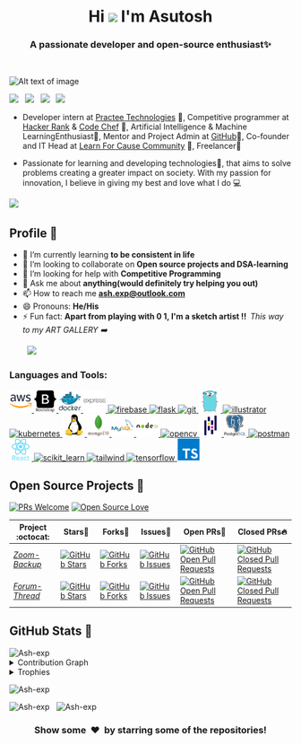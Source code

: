 <!---
Please consider starring the repo if you find this useful in any manner
or use it. It'll help me a great deal.
-->
<h1 align="center">Hi <img src="https://raw.githubusercontent.com/MartinHeinz/MartinHeinz/master/wave.gif" width="30px"> I'm Asutosh</h1>
<h3 align="center">A passionate developer and open-source enthusiast✨</h3><br>

![Alt text of image](<https://github.com/Ash-exp/profile/blob/main/Banner/Profile%20Banner.png>)

<a href="https://www.linkedin.com/in/ash-exp/"><img src="https://img.shields.io/badge/LinkedIn-0077B5?style=for-the-badge&logo=linkedin&logoColor=white"></img></a>&nbsp;&nbsp;
<a href="https://github.com/Ash-exp/"><img src="https://img.shields.io/badge/GitHub-0077B5?style=for-the-badge&logo=github&logoColor=white"></img></a>&nbsp;&nbsp; 
<a href="https://www.codechef.com/users/ash_exp"><img src="https://img.shields.io/badge/Codechef-0077B5?style=for-the-badge&logo=codechef&logoColor=white"></img></a>&nbsp;&nbsp;
<a href="https://www.hackerrank.com/asutosh2000ad"><img src="https://img.shields.io/badge/Hackerrank-0077B5?style=for-the-badge&logo=hackerrank&logoColor=white"></img></a>&nbsp;&nbsp;

<ul>
<li><p align="left">Developer intern at <a href="http://www.practee.com/">Practee Technologies</a> 🔐, Competitive programmer at <a href="https://www.hackerrank.com/">Hacker Rank</a> & <a href="https://www.codechef.com/">Code Chef</a> 🤳, Artificial Intelligence & Machine LearningEnthusiast🔭, Mentor and Project Admin at <a href="https://github.com/Learn-For-Cause">GitHub</a>🚀, Co-founder and IT Head at <a href="https://www.learnforcause.com">Learn For Cause Community</a> 🙌, Freelancer👯</a></p></li>

<li><p align="left">Passionate for learning and developing technologies💭, that aims to solve problems creating a greater impact on society. With my passion for innovation, I believe in giving my best and love what I do 💻</p></li>
</ul>
<a href="https://github.com/404"><img src="https://user-images.githubusercontent.com/73097560/115834477-dbab4500-a447-11eb-908a-139a6edaec5c.gif"></a>

## Profile 👦<br>

- 🌱 I’m currently learning **to be consistent in life**
- 👯 I’m looking to collaborate on **Open source projects and DSA-learning**
- 🤝 I’m looking for help with **Competitive Programming**
- 💬 Ask me about **anything(would definitely try helping you out)**
- 📫 How to reach me [**ash.exp@outlook.com**](mailto:ash.exp@outlook.com)
- 😄 Pronouns: **He/His**
- ⚡ Fun fact: **Apart from playing with 0 1, I'm a sketch artist !!**&ensp;*This way to my ART GALLERY ➡️* <br>
 
&emsp; &emsp;<a href="https://www.instagram.com/_vintage_hues/?hl=en"><img src="https://img.shields.io/badge/Instagram-2962FF?style=for-the-badge&logo=instagram&logoColor=white"></img></a>&nbsp;&nbsp;<br>


<h3 align="left">Languages and Tools:</h3>
<p align="left"> <a href="https://aws.amazon.com" target="_blank" rel="noreferrer"> <img src="https://raw.githubusercontent.com/devicons/devicon/master/icons/amazonwebservices/amazonwebservices-original-wordmark.svg" alt="aws" width="40" height="40"/> </a> <a href="https://getbootstrap.com" target="_blank" rel="noreferrer"> <img src="https://raw.githubusercontent.com/devicons/devicon/master/icons/bootstrap/bootstrap-plain-wordmark.svg" alt="bootstrap" width="40" height="40"/> </a> <a href="https://www.docker.com/" target="_blank" rel="noreferrer"> <img src="https://raw.githubusercontent.com/devicons/devicon/master/icons/docker/docker-original-wordmark.svg" alt="docker" width="40" height="40"/> </a> <a href="https://expressjs.com" target="_blank" rel="noreferrer"> <img src="https://raw.githubusercontent.com/devicons/devicon/master/icons/express/express-original-wordmark.svg" alt="express" width="40" height="40"/> </a> <a href="https://firebase.google.com/" target="_blank" rel="noreferrer"> <img src="https://www.vectorlogo.zone/logos/firebase/firebase-icon.svg" alt="firebase" width="40" height="40"/> </a> <a href="https://flask.palletsprojects.com/" target="_blank" rel="noreferrer"> <img src="https://www.vectorlogo.zone/logos/pocoo_flask/pocoo_flask-icon.svg" alt="flask" width="40" height="40"/> </a> <a href="https://git-scm.com/" target="_blank" rel="noreferrer"> <img src="https://www.vectorlogo.zone/logos/git-scm/git-scm-icon.svg" alt="git" width="40" height="40"/> </a> <a href="https://golang.org" target="_blank" rel="noreferrer"> <img src="https://raw.githubusercontent.com/devicons/devicon/master/icons/go/go-original.svg" alt="go" width="40" height="40"/> </a> <a href="https://www.adobe.com/in/products/illustrator.html" target="_blank" rel="noreferrer"> <img src="https://www.vectorlogo.zone/logos/adobe_illustrator/adobe_illustrator-icon.svg" alt="illustrator" width="40" height="40"/> </a> <a href="https://kubernetes.io" target="_blank" rel="noreferrer"> <img src="https://www.vectorlogo.zone/logos/kubernetes/kubernetes-icon.svg" alt="kubernetes" width="40" height="40"/> </a> <a href="https://www.linux.org/" target="_blank" rel="noreferrer"> <img src="https://raw.githubusercontent.com/devicons/devicon/master/icons/linux/linux-original.svg" alt="linux" width="40" height="40"/> </a> <a href="https://www.mongodb.com/" target="_blank" rel="noreferrer"> <img src="https://raw.githubusercontent.com/devicons/devicon/master/icons/mongodb/mongodb-original-wordmark.svg" alt="mongodb" width="40" height="40"/> </a> <a href="https://www.mysql.com/" target="_blank" rel="noreferrer"> <img src="https://raw.githubusercontent.com/devicons/devicon/master/icons/mysql/mysql-original-wordmark.svg" alt="mysql" width="40" height="40"/> </a> <a href="https://nodejs.org" target="_blank" rel="noreferrer"> <img src="https://raw.githubusercontent.com/devicons/devicon/master/icons/nodejs/nodejs-original-wordmark.svg" alt="nodejs" width="40" height="40"/> </a> <a href="https://opencv.org/" target="_blank" rel="noreferrer"> <img src="https://www.vectorlogo.zone/logos/opencv/opencv-icon.svg" alt="opencv" width="40" height="40"/> </a> <a href="https://pandas.pydata.org/" target="_blank" rel="noreferrer"> <img src="https://raw.githubusercontent.com/devicons/devicon/2ae2a900d2f041da66e950e4d48052658d850630/icons/pandas/pandas-original.svg" alt="pandas" width="40" height="40"/> </a> <a href="https://www.postgresql.org" target="_blank" rel="noreferrer"> <img src="https://raw.githubusercontent.com/devicons/devicon/master/icons/postgresql/postgresql-original-wordmark.svg" alt="postgresql" width="40" height="40"/> </a> <a href="https://postman.com" target="_blank" rel="noreferrer"> <img src="https://www.vectorlogo.zone/logos/getpostman/getpostman-icon.svg" alt="postman" width="40" height="40"/> </a> <a href="https://reactjs.org/" target="_blank" rel="noreferrer"> <img src="https://raw.githubusercontent.com/devicons/devicon/master/icons/react/react-original-wordmark.svg" alt="react" width="40" height="40"/> </a> <a href="https://scikit-learn.org/" target="_blank" rel="noreferrer"> <img src="https://upload.wikimedia.org/wikipedia/commons/0/05/Scikit_learn_logo_small.svg" alt="scikit_learn" width="40" height="40"/> </a> <a href="https://tailwindcss.com/" target="_blank" rel="noreferrer"> <img src="https://www.vectorlogo.zone/logos/tailwindcss/tailwindcss-icon.svg" alt="tailwind" width="40" height="40"/> </a> <a href="https://www.tensorflow.org" target="_blank" rel="noreferrer"> <img src="https://www.vectorlogo.zone/logos/tensorflow/tensorflow-icon.svg" alt="tensorflow" width="40" height="40"/> </a> <a href="https://www.typescriptlang.org/" target="_blank" rel="noreferrer"> <img src="https://raw.githubusercontent.com/devicons/devicon/master/icons/typescript/typescript-original.svg" alt="typescript" width="40" height="40"/> </a> </p>

## Open Source Projects 🥇<br>

[![PRs Welcome](https://img.shields.io/badge/PRs-welcome-brightgreen.svg?style=flat&logo=github)](https://github.com/Ash-exp) 
[![Open Source Love](https://img.shields.io/badge/Open%20Source-%F0%9F%A4%8D-Green)](https://github.com/Ash-exp)
 
|      Project :octocat:   |      Stars🌟    |  Forks🍴  |  Issues🐛  |  Open PRs:bell:  |  Closed PRs:fire:  |
|-------------|-------------------|---|---|---|---|
| [*Zoom-Backup*](https://github.com/Ash-exp/zoom-backup) | [![GitHub Stars](https://img.shields.io/github/stars/Ash-exp/zoom-backup?style=flat-square&labelColor=343b41)](https://github.com/Ash-exp/zoom-backup/stars) | [![GitHub Forks](https://img.shields.io/github/forks/Ash-exp/zoom-backup?style=flat-square&labelColor=343b41)](https://github.com/Ash-exp/zoom-backup/forks) | [![GitHub Issues](https://img.shields.io/github/issues/Ash-exp/zoom-backup?style=flat-square)](https://github.com/Ash-exp/zoom-backup/issues) | [![GitHub Open Pull Requests](https://img.shields.io/github/issues-pr/Ash-exp/zoom-backup?style=flat&logo=github)](https://github.com/Ash-exp/zoom-backup/pulls) | [![GitHub Closed Pull Requests](https://img.shields.io/github/issues-pr-closed/Ash-exp/zoom-backup?style=flat&color=critical&logo=github)](https://github.com/Ash-exp/zoom-backup/pulls?q=is%3Apr+is%3Aclosed) |
| [*Forum-Thread*](https://github.com/Learn-For-Cause/Forum-Thread) | [![GitHub Stars](https://img.shields.io/github/stars/Learn-For-Cause/Forum-Thread?style=flat-square&labelColor=343b41)](https://github.com/Learn-For-Cause/Forum-Thread/stars) | [![GitHub Forks](https://img.shields.io/github/forks/Learn-For-Cause/Forum-Thread?style=flat-square&labelColor=343b41)](https://github.com/Learn-For-Cause/Forum-Thread/forks) | [![GitHub Issues](https://img.shields.io/github/issues/Learn-For-Cause/Forum-Thread?style=flat-square)](https://github.com/Learn-For-Cause/Forum-Thread/issues) | [![GitHub Open Pull Requests](https://img.shields.io/github/issues-pr/Learn-For-Cause/Forum-Thread?style=flat&logo=github)](https://github.com/Learn-For-Cause/Forum-Thread/pulls) | [![GitHub Closed Pull Requests](https://img.shields.io/github/issues-pr-closed/Learn-For-Cause/Forum-Thread?style=flat&color=critical&logo=github)](https://github.com/Learn-For-Cause/Forum-Thread/pulls?q=is%3Apr+is%3Aclosed) |


## GitHub Stats 🎯<br>

<img src="https://komarev.com/ghpvc/?username=Ash-exp" alt="Ash-exp" />


<details><summary>Contribution Graph</summary>
<br>
<p align="left">
<img width="90%" src="https://activity-graph.herokuapp.com/graph?username=Ash-exp&theme=xcode" /></p>
</details>


<details><summary>Trophies</summary>
<br>
<p align="left">
<img width=900 src="https://github-profile-trophy.vercel.app/?username=Ash-exp&column=7&theme=gruvbox&no-frame=true"/>
</details>

<p align="left" width="100%"><img width="33%" src="https://github-readme-stats.vercel.app/api/top-langs/?username=Ash-exp&layout=compact&theme=radical" alt="Ash-exp" /></p>
<p align="left" width="100%">
  <img width="48%" src="https://github-readme-stats.vercel.app/api?username=Ash-exp&show_icons=true&theme=radical&count_private=true&include_all_commits=true" alt="Ash-exp" /> 
  &nbsp;
  <img width="48%" src="https://github-readme-streak-stats.herokuapp.com/?user=Ash-exp&theme=radical" alt="Ash-exp" />
</p>


<h3 align="center">Show some &nbsp;❤️&nbsp; by starring some of the repositories!</h3>
